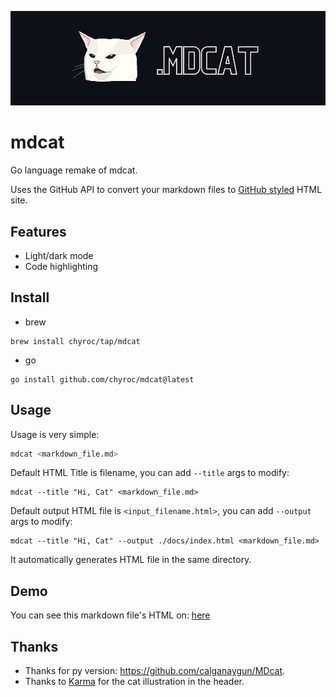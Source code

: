 ![](./static/header.png)

# mdcat

Go language remake of mdcat.

Uses the GitHub API to convert your markdown files to [GitHub styled](https://primer.style/) HTML site.

## Features

- Light/dark mode
- Code highlighting

## Install

- brew

```shell
brew install chyroc/tap/mdcat
```

- go

```shell
go install github.com/chyroc/mdcat@latest
```

## Usage

Usage is very simple:

```sh
mdcat <markdown_file.md>
```

Default HTML Title is filename, you can add `--title` args to modify:

```shell
mdcat --title "Hi, Cat" <markdown_file.md>
```

Default output HTML file is `<input_filename.html>`, you can add `--output` args to modify:

```shell
mdcat --title "Hi, Cat" --output ./docs/index.html <markdown_file.md>
```

It automatically generates HTML file in the same directory.

## Demo

You can see this markdown file's HTML on:
[here](https://chyroc.github.io/mdcat)

## Thanks

- Thanks for py version: https://github.com/calganaygun/MDcat.
- Thanks to [Karma](https://www.instagram.com/sanmiyorumamaevet/) for the cat illustration in the header.
